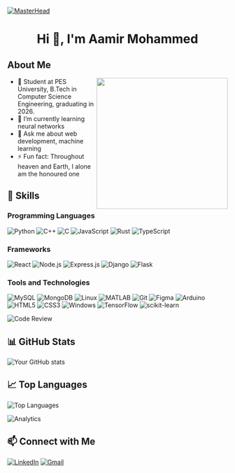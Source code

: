 [![MasterHead](https://github.com/Anmol-Baranwal/Cool-GIFs-For-GitHub/assets/74038190/d48893bd-0757-481c-8d7e-ba3e163feae7)](https://Snapman5678.github.io/)
<h1 align="center">Hi 👋, I'm Aamir Mohammed</h1>

## About Me

<img align="right" src="https://engineering.giphy.com/wp-content/uploads/2021/01/giphy.gif" width="300"/>

- 🏫 Student at PES University, B.Tech in Computer Science Engineering, graduating in 2026.
- 🌱 I’m currently learning neural networks
- 💬 Ask me about web development, machine learning
- ⚡ Fun fact: Throughout heaven and Earth, I alone am the honoured one

## 🚀 Skills

### Programming Languages
![Python](https://img.shields.io/badge/-Python-3776AB?logo=python&logoColor=white&style=for-the-badge)
![C++](https://img.shields.io/badge/-C++-00599C?logo=c%2B%2B&logoColor=white&style=for-the-badge)
![C](https://img.shields.io/badge/-C-A8B9CC?logo=c&logoColor=white&style=for-the-badge)
![JavaScript](https://img.shields.io/badge/-JavaScript-F7DF1E?logo=javascript&logoColor=black&style=for-the-badge)
![Rust](https://img.shields.io/badge/-Rust-000000?logo=rust&logoColor=white&style=for-the-badge)
![TypeScript](https://img.shields.io/badge/-TypeScript-3178C6?logo=typescript&logoColor=white&style=for-the-badge)

### Frameworks
![React](https://img.shields.io/badge/-React-61DAFB?logo=react&logoColor=black&style=for-the-badge)
![Node.js](https://img.shields.io/badge/-Node.js-339933?logo=node.js&logoColor=white&style=for-the-badge)
![Express.js](https://img.shields.io/badge/-Express.js-000000?logo=express&logoColor=white&style=for-the-badge)
![Django](https://img.shields.io/badge/-Django-092E20?logo=django&logoColor=white&style=for-the-badge)
![Flask](https://img.shields.io/badge/-Flask-000000?logo=flask&logoColor=white&style=for-the-badge)

### Tools and Technologies
![MySQL](https://img.shields.io/badge/-MySQL-4479A1?logo=mysql&logoColor=white&style=for-the-badge)
![MongoDB](https://img.shields.io/badge/-MongoDB-47A248?logo=mongodb&logoColor=white&style=for-the-badge)
![Linux](https://img.shields.io/badge/-Linux-FCC624?logo=linux&logoColor=black&style=for-the-badge)
![MATLAB](https://img.shields.io/badge/-MATLAB-0076A8?logo=matlab&logoColor=white&style=for-the-badge)
![Git](https://img.shields.io/badge/-Git-F05032?logo=git&logoColor=white&style=for-the-badge)
![Figma](https://img.shields.io/badge/-Figma-F24E1E?logo=figma&logoColor=white&style=for-the-badge)
![Arduino](https://img.shields.io/badge/-Arduino-00979D?logo=arduino&logoColor=white&style=for-the-badge)
![HTML5](https://img.shields.io/badge/-HTML5-E34F26?logo=html5&logoColor=white&style=for-the-badge)
![CSS3](https://img.shields.io/badge/-CSS3-1572B6?logo=css3&logoColor=white&style=for-the-badge)
![Windows](https://img.shields.io/badge/-Windows-0078D6?logo=windows&logoColor=white&style=for-the-badge)
![TensorFlow](https://img.shields.io/badge/-TensorFlow-FF6F00?logo=tensorflow&logoColor=white&style=for-the-badge)
![scikit-learn](https://img.shields.io/badge/-scikit--learn-F7931E?logo=scikit-learn&logoColor=white&style=for-the-badge)

![Code Review](https://user-images.githubusercontent.com/69352051/158924456-088f4b5c-8ff7-4f23-b4ff-8a9824890c92.png)

## 📊 GitHub Stats

![Your GitHub stats](https://github-readme-stats.vercel.app/api?username=Snapman5678&show_icons=true&theme=radical)

## 📈 Top Languages

![Top Languages](https://github-readme-stats.vercel.app/api/top-langs/?username=Snapman5678&layout=compact&theme=radical)

![Analytics](https://i.pinimg.com/originals/61/1e/4e/611e4ed29926b5fe1751ed9ef8fd714c.gif)

## 📫 Connect with Me

[![LinkedIn](https://img.shields.io/badge/-LinkedIn-0A66C2?logo=linkedin&logoColor=white&style=for-the-badge)](https://www.linkedin.com/in/aamir-mohammed-103103265/)
[![Gmail](https://img.shields.io/badge/-Gmail-D14836?logo=gmail&logoColor=white&style=for-the-badge)](mailto:aamirmoahmmed5678@gmail.com)

